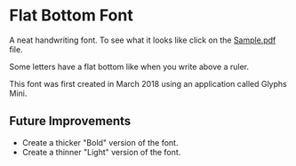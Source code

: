 # Flat Bottom Font

A neat handwriting font. To see what it looks like click on the [Sample.pdf][1] file.

Some letters have a flat bottom like when you write above a ruler.

This font was first created in March 2018 using an application called Glyphs Mini.

## Future Improvements

- Create a thicker "Bold" version of the font.
- Create a thinner "Light" version of the font.

[1]: https://github.com/c-sk8/Flat-Bottom-Font/blob/master/Sample.pdf
